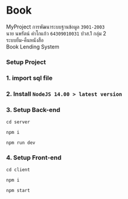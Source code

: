 # Book
MyProject การพัฒนาระบบฐานข้อมูล `3901-2003` \
นาย นพรัตน์ คำโกแก้ว `64309010031` ปวส.1 กลุ่ม 2 \
ระบบยืม-คืนหนังสือ \
Book Lending System
### Setup Project
### 1. import sql file
### 2. Install `NodeJS 14.00 > latest version`
### 3. Setup Back-end

`cd server`
```
npm i
```
```
npm run dev
```

### 4. Setup Front-end

```
cd client
```

```
npm i
```

```
npm start
```
